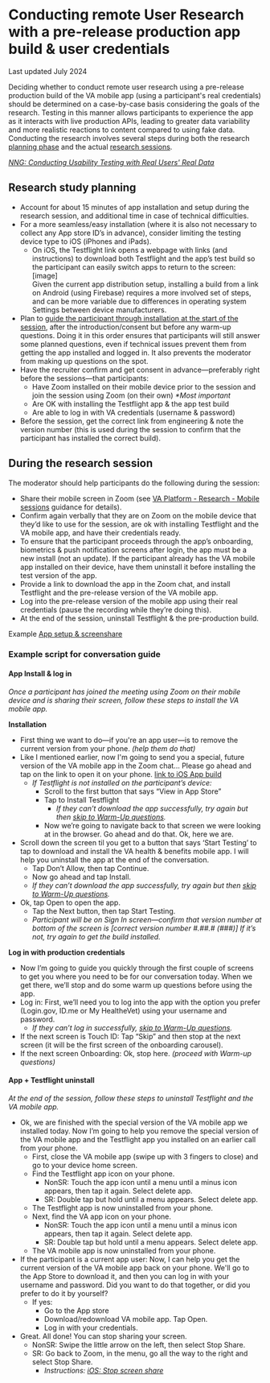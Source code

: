 # Conducting remote User Research with a pre-release production app build & user credentials
Last updated July 2024
 
Deciding whether to conduct remote user research using a pre-release production build of the VA mobile app (using a participant's real credentials) should be determined on a case-by-case basis considering the goals of the research. Testing in this manner allows participants to experience the app as it interacts with live production APIs, leading to greater data variability and more realistic reactions to content compared to using fake data. 
Conducting the research involves several steps during both the research [planning phase](https://github.com/department-of-veterans-affairs/va.gov-team/blob/master/products/va-mobile-app/ux-research/research-pre-release-prod-app-build-how-to.md#research-study-planning) and the actual [research sessions](https://github.com/department-of-veterans-affairs/va.gov-team/blob/master/products/va-mobile-app/ux-research/research-pre-release-prod-app-build-how-to.md#during-the-research-session).

_[NNG: Conducting Usability Testing with Real Users' Real Data](https://www.nngroup.com/articles/users-real-data/)_  




## Research study planning



* Account for about 15 minutes of app installation and setup during the research session, and additional time in case of technical difficulties.
* For a more seamless/easy installation (where it is also not necessary to collect any App store ID’s in advance), consider limiting the testing device type to iOS (iPhones and iPads).
    *  On iOS, the Testflight link opens a webpage with links (and instructions) to download both Testflight and the app’s test build so the participant can easily switch apps to return to the screen:   
[image]  
Given the current app distribution setup, installing a build from a link on Android (using Firebase) requires a more involved set of steps, and can be more variable due to differences in operating system Settings between device manufacturers. 
* Plan to [guide the participant through installation at the start of the session](https://docs.google.com/document/d/1QI_SqEC1nJNHFD9VbsbjlRubvxCo0vKL2n8lDTAbHsM/edit#heading=h.bb0zvoiv64ag), after the introduction/consent but before any warm-up questions. Doing it in this order ensures that participants will still answer some planned questions, even if technical issues prevent them from getting the app installed and logged in. It also prevents the moderator from making up questions on the spot.
* Have the recruiter confirm and get consent in advance—preferably right before the sessions—that participants:
    * Have Zoom installed on their mobile device prior to the session and join the session using Zoom (on their own) _*Most important_
    * Are OK with installing the Testflight app & the app test build
    * Are able to log in with VA credentials (username & password)
* Before the session, get the correct link from engineering & note the version number (this is used during the session to confirm that the participant has installed the correct build).


## During the research session

The moderator should help participants do the following during the session:



* Share their mobile screen in Zoom (see ​​[VA Platform - Research - Mobile sessions](https://depo-platform-documentation.scrollhelp.site/research-design/research-mobile-sessions) guidance for details). 
* Confirm again verbally that they are on Zoom on the mobile device that they’d like to use for the session, are ok with installing Testflight and the VA mobile app, and have their credentials ready.
* To ensure that the participant proceeds through the app’s onboarding, biometrics & push notification screens after login, the app must be a new install (not an update). If the participant already has the VA mobile app installed on their device, have them uninstall it before installing the test version of the app.
* Provide a link to download the app in the Zoom chat, and install Testflight and the pre-release version of the VA mobile app.
* Log into the pre-release version of the mobile app using their real credentials (pause the recording while they’re doing this).
* At the end of the session, uninstall Testflight & the pre-production build.

Example [App setup & screenshare](https://github.com/department-of-veterans-affairs/va.gov-team/blob/master/products/va-mobile-app/ux-research/personalized-homescreen/2024-04%20Personalized%20Home%20Screen%20-%20evaluative%20research/personalized%20home%20screen%20-%20conversation%20guide.md#section-1-app-setup--screenshare-15-minutes) 


###  Example script for conversation guide


#### App Install & log in

*Once a participant has joined the meeting using Zoom on their mobile device and is sharing their screen, follow these steps to install the VA mobile app.*

**Installation**



* First thing we want to do—if you're an app user—is to remove the current version from your phone. _(help them do that)_
* Like I mentioned earlier, now I'm going to send you a special, future version of the VA mobile app in the Zoom chat... Please go ahead and tap on the link to open it on your phone. [link to iOS App build](https://testflight.apple.com/join/65PnVx09)
    * _If Testflight is not installed on the participant’s device:_
        * Scroll to the first button that says “View in App Store”
        * Tap to Install Testflight
            * _If they can’t download the app successfully, try again but then [skip to Warm-Up questions](https://github.com/department-of-veterans-affairs/va.gov-team/blob/master/products/va-mobile-app/ux-research/personalized-homescreen/2024-02%20Personalized%20Home%20Screen%20-%20evaluative%20research/personalized%20home%20screen%20-%20conversation%20guide.md#section-2-warm-up-questions-5-minutes)._
        * Now we’re going to navigate back to that screen we were looking at in the browser. Go ahead and do that. Ok, here we are.
* Scroll down the screen til you get to a button that says ‘Start Testing’ to tap to download and install the VA health & benefits mobile app. I will help you uninstall the app at the end of the conversation.
    * Tap Don’t Allow, then tap Continue.
    * Now go ahead and tap Install.
    * _If they can’t download the app successfully, try again but then [skip to Warm-Up questions](https://github.com/department-of-veterans-affairs/va.gov-team/blob/master/products/va-mobile-app/ux-research/personalized-homescreen/2024-02%20Personalized%20Home%20Screen%20-%20evaluative%20research/personalized%20home%20screen%20-%20conversation%20guide.md#section-2-warm-up-questions-5-minutes)._
* Ok, tap Open to open the app.
    * Tap the Next button, then tap Start Testing.
    * _Participant will be on Sign In screen—confirm that version number at bottom of the screen is [correct version number #.##.# (###)] If it’s not, try again to get the build installed._

**Log in with production credentials**



* Now I’m going to guide you quickly through the first couple of screens to get you where you need to be for our conversation today. When we get there, we’ll stop and do some warm up questions before using the app.
* Log in: First, we’ll need you to log into the app with the option you prefer (Login.gov, ID.me or My HealtheVet) using your username and password.
    * _If they can’t log in successfully, [skip to Warm-Up questions](https://github.com/department-of-veterans-affairs/va.gov-team/blob/master/products/va-mobile-app/ux-research/personalized-homescreen/2024-02%20Personalized%20Home%20Screen%20-%20evaluative%20research/personalized%20home%20screen%20-%20conversation%20guide.md#section-2-warm-up-questions-5-minutes)._
* If the next screen is Touch ID: Tap “Skip” and then stop at the next screen (it will be the first screen of the onboarding carousel).
* If the next screen Onboarding: Ok, stop here. _(proceed with Warm-up questions)_


#### App + Testflight uninstall

*At the end of the session, follow these steps to uninstall Testflight and the VA mobile app.*


* Ok, we are finished with the special version of the VA mobile app we installed today. Now I’m going to help you remove the special version of the VA mobile app and the Testflight app you installed on an earlier call from your phone.
    * First, close the VA mobile app (swipe up with 3 fingers to close) and go to your device home screen.
    * Find the Testflight app icon on your phone.
        * NonSR: Touch the app icon until a menu until a minus icon appears, then tap it again. Select delete app.
        * SR: Double tap but hold until a menu appears. Select delete app.
    * The Testflight app is now uninstalled from your phone.
    * Next, find the VA app icon on your phone.
        * NonSR: Touch the app icon until a menu until a minus icon appears, then tap it again. Select delete app.
        * SR: Double tap but hold until a menu appears. Select delete app.
    * The VA mobile app is now uninstalled from your phone.
* If the participant is a current app user: Now, I can help you get the current version of the VA mobile app back on your phone. We'll go to the App Store to download it, and then you can log in with your username and password. Did you want to do that together, or did you prefer to do it by yourself?
    * If yes:
        * Go to the App store
        * Download/redownload VA mobile app. Tap Open.
        * Log in with your credentials.
* Great. All done! You can stop sharing your screen.
    * NonSR: Swipe the little arrow on the left, then select Stop Share.
    * SR: Go back to Zoom, in the menu, go all the way to the right and select Stop Share.
        * _Instructions: [iOS: Stop screen share](https://depo-platform-documentation.scrollhelp.site/research-design/iphone-stop-screen-share)_
